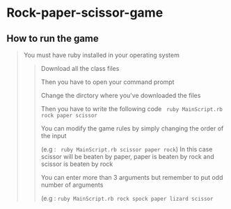 # Rock-paper-scissor-game
## How to run the game

> You must have ruby installed in your operating system
> 
>> Download all the class files
>> 
>> Then you have to open your command prompt
>>
>> Change the dirctory where you've downloaded the files
>> 
>> Then you have to write the following code ``` ruby MainScript.rb rock paper scissor```
>>
>> You can modify the game rules by simply changing the order of the input
>>
>> (e.g : ``` ruby MainScript.rb scissor paper rock```) In this case scissor will be beaten by paper, paper is beaten by rock and scissor is beaten by rock
>>
>> You can enter more than 3 arguments but remember to put odd number of arguments
>>
>> (e.g : ``` ruby MainScript.rb rock spock paper lizard scissor ```
>>
>> 
